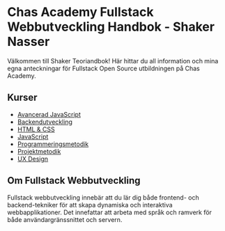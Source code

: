# Chas Academy Fullstack Webbutveckling Handbok - Shaker Nasser

Välkommen till Shaker Teoriandbok! Här hittar du all information och mina egna anteckningar för Fullstack Open Source utbildningen på Chas Academy.

## Kurser
- [Avancerad JavaScript](Avancerad-JavaScript.md)
- [Backendutveckling](Backendutveckling.md)
- [HTML & CSS](HTML-CSS.md)
- [JavaScript](JavaScript.md)
- [Programmeringsmetodik](Programmeringsmetodik.md)
- [Projektmetodik](Projektmetodik.md)
- [UX Design](UX-design.md)

## Om Fullstack Webbutveckling
Fullstack webbutveckling innebär att du lär dig både frontend- och backend-tekniker för att skapa dynamiska och interaktiva webbapplikationer. 
Det innefattar att arbeta med språk och ramverk för både användargränssnittet och servern.

